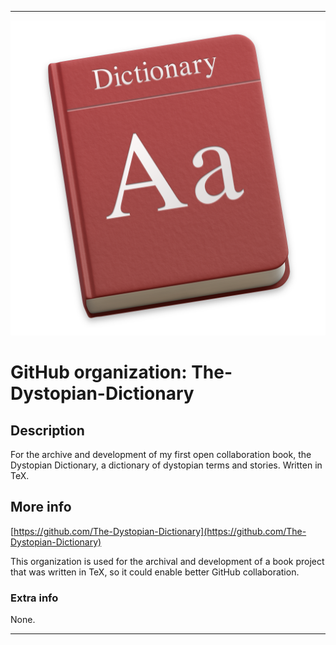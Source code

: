 
***

![DictionaryIcon.png failed to load. The file may be missing or corrupt. Check the file path for errors first.](/AdditionalInfo/1/The-Dystopian-Dictionary/DictionaryIcon.png)

# GitHub organization: The-Dystopian-Dictionary

## Description

For the archive and development of my first open collaboration book, the Dystopian Dictionary, a dictionary of dystopian terms and stories. Written in TeX.

## More info

[https://github.com/The-Dystopian-Dictionary](https://github.com/The-Dystopian-Dictionary)

This organization is used for the archival and development of a book project that was written in TeX, so it could enable better GitHub collaboration.

### Extra info

None.

***
